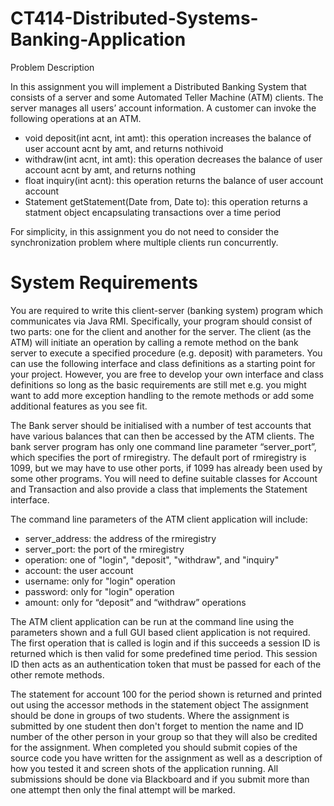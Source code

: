 # CT414-Distributed-Systems-Banking-Application

Problem Description

In this assignment you will implement a Distributed Banking System that consists of a server and some Automated Teller Machine (ATM) clients. The server manages all users’ account information. A customer can invoke the following operations at an ATM.
- void deposit(int acnt, int amt): this operation increases the balance of user account acnt by amt, and returns nothivoid
- withdraw(int acnt, int amt): this operation decreases the balance of user account acnt by amt, and returns nothing
- float inquiry(int acnt): this operation returns the balance of user account account
- Statement getStatement(Date from, Date to): this operation returns a statment object encapsulating transactions over a time period

For simplicity, in this assignment you do not need to consider the synchronization problem where multiple clients run concurrently.

# System Requirements

You are required to write this client-server (banking system) program which communicates via Java RMI. Specifically, your program should consist of two parts: one for the client and another for the server. The client (as the ATM) will initiate an operation by calling a remote method on the bank server to execute a specified procedure (e.g. deposit) with parameters.
You can use the following interface and class definitions as a starting point for your project. However, you are free to develop your own interface and class definitions so long as the basic requirements are still met e.g. you might want to add more exception handling to the remote methods or add some additional features as you see fit.

The Bank server should be initialised with a number of test accounts that have various balances that can then be accessed by the ATM clients.
The bank server program has only one command line parameter “server_port”, which specifies the port of rmiregistry. The default port of rmiregistry is 1099, but we may have to use other ports, if 1099 has already been used by some other programs.
You will need to define suitable classes for Account and Transaction and also provide a class that implements the Statement interface.

The command line parameters of the ATM client application will include:
- server_address: the address of the rmiregistry
- server_port: the port of the rmiregistry
- operation: one of "login", "deposit", "withdraw", and "inquiry"
- account: the user account
- username: only for "login" operation
- password: only for "login" operation
- amount: only for “deposit” and “withdraw” operations

The ATM client application can be run at the command line using the parameters shown and a full GUI based client application is not required. The first operation that is called is login and if this succeeds a session ID is returned which is then valid for some predefined time period. This session ID then acts as an authentication token that must be passed for each of the other remote methods.

The statement for account 100 for the period shown is returned and printed out using the accessor methods in the statement object
The assignment should be done in groups of two students. Where the assignment is submitted by one student then don't forget to mention the name and ID number of the other person in your group so that they will also be credited for the assignment. When completed you should submit copies of the source code you have written for the assignment as well as a description of how you tested it and screen shots of the application running. All submissions should be done via Blackboard and if you submit more than one attempt then only the final attempt will be marked.

